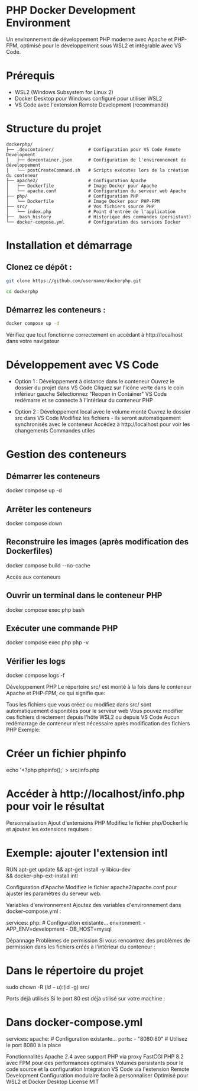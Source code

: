 # PHP Docker Development Environment
Un environnement de développement PHP moderne avec Apache et PHP-FPM, optimisé pour le développement sous WSL2 et intégrable avec VS Code.

# Prérequis
- WSL2 (Windows Subsystem for Linux 2)
- Docker Desktop pour Windows configuré pour utiliser WSL2
- VS Code avec l'extension Remote Development (recommandé)
# Structure du projet
```
dockerphp/
├── .devcontainer/             # Configuration pour VS Code Remote Development
│   ├── devcontainer.json      # Configuration de l'environnement de développement
│   └── postCreateCommand.sh   # Scripts exécutés lors de la création du conteneur
├── apache2/                   # Configuration Apache
│   ├── Dockerfile             # Image Docker pour Apache
│   └── apache.conf            # Configuration du serveur web Apache
├── php/                       # Configuration PHP
│   └── Dockerfile             # Image Docker pour PHP-FPM
├── src/                       # Vos fichiers source PHP
│   └── index.php              # Point d'entrée de l'application
├── .bash_history              # Historique des commandes (persistant)
└── docker-compose.yml         # Configuration des services Docker
```
# Installation et démarrage
## Clonez ce dépôt :
```sh
git clone https://github.com/username/dockerphp.git

cd dockerphp
```
## Démarrez les conteneurs :

```sh
docker compose up -d
```

Vérifiez que tout fonctionne correctement en accédant à http://localhost dans votre navigateur

# Développement avec VS Code
- Option 1 : Développement à distance dans le conteneur
Ouvrez le dossier du projet dans VS Code
Cliquez sur l'icône verte dans le coin inférieur gauche
Sélectionnez "Reopen in Container"
VS Code redémarre et se connecte à l'intérieur du conteneur PHP

- Option 2 : Développement local avec le volume monté
Ouvrez le dossier src dans VS Code
Modifiez les fichiers - ils seront automatiquement synchronisés avec le conteneur
Accédez à http://localhost pour voir les changements
Commandes utiles

# Gestion des conteneurs
## Démarrer les conteneurs
docker compose up -d

## Arrêter les conteneurs
docker compose down

## Reconstruire les images (après modification des Dockerfiles)
docker compose build --no-cache

Accès aux conteneurs
## Ouvrir un terminal dans le conteneur PHP
docker compose exec php bash

## Exécuter une commande PHP
docker compose exec php php -v

## Vérifier les logs
docker compose logs -f

Développement PHP
Le répertoire src/ est monté à la fois dans le conteneur Apache et PHP-FPM, ce qui signifie que:

Tous les fichiers que vous créez ou modifiez dans src/ sont automatiquement disponibles pour le serveur web
Vous pouvez modifier ces fichiers directement depuis l'hôte WSL2 ou depuis VS Code
Aucun redémarrage de conteneur n'est nécessaire après modification des fichiers PHP
Exemple:

# Créer un fichier phpinfo
echo '<?php phpinfo();' > src/info.php

# Accéder à http://localhost/info.php pour voir le résultat

Personnalisation
Ajout d'extensions PHP
Modifiez le fichier php/Dockerfile et ajoutez les extensions requises :

# Exemple: ajouter l'extension intl
RUN apt-get update && apt-get install -y libicu-dev \
    && docker-php-ext-install intl

Configuration d'Apache
Modifiez le fichier apache2/apache.conf pour ajuster les paramètres du serveur web.

Variables d'environnement
Ajoutez des variables d'environnement dans docker-compose.yml :

services:
  php:
    # Configuration existante...
    environment:
      - APP_ENV=development
      - DB_HOST=mysql

Dépannage
Problèmes de permission
Si vous rencontrez des problèmes de permission dans les fichiers créés à l'intérieur du conteneur :

# Dans le répertoire du projet
sudo chown -R $(id -u):$(id -g) src/

Ports déjà utilisés
Si le port 80 est déjà utilisé sur votre machine :

# Dans docker-compose.yml
services:
  apache:
    # Configuration existante...
    ports:
      - "8080:80"  # Utilisez le port 8080 à la place

Fonctionnalités
Apache 2.4 avec support PHP via proxy FastCGI
PHP 8.2 avec FPM pour des performances optimales
Volumes persistants pour le code source et la configuration
Intégration VS Code via l'extension Remote Development
Configuration modulaire facile à personnaliser
Optimisé pour WSL2 et Docker Desktop
License
MIT